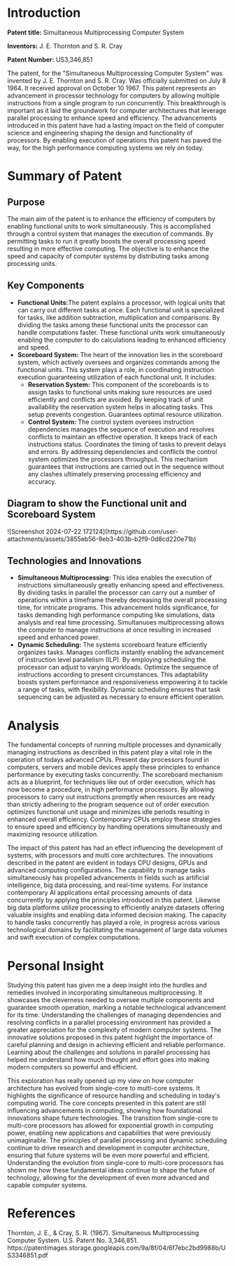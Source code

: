 <h1>Introduction</h1>
<p><strong>Patent title:</strong> Simultaneous Multiprocessing Computer System</p>
<p><strong>Inventors:</strong> J. E. Thornton and S. R. Cray</p>
<p><strong>Patent Number:</strong> US3,346,851</p>

<p>The patent, for the "Simultaneous Multiprocessing Computer System" was invented by J. E. Thornton and S. R. Cray. Was officially submitted on July 8 1964. It received approval on October 10 1967. This patent represents an advancement in processor technology for computers by allowing multiple instructions from a single program to run concurrently. This breakthrough is important as it laid the groundwork for computer architectures that leverage parallel processing to enhance speed and efficiency. The advancements introduced in this patent have had a lasting impact on the field of computer science and engineering shaping the design and functionality of processors. By enabling execution of operations this patent has paved the way, for the high performance computing systems we rely on today.</p>

<h1>Summary of Patent</h1>
<h2>Purpose</h2>
<p>The main aim of the patent is to enhance the efficiency of computers by enabling functional units to work simultaneously. This is accomplished through a control system that manages the execution of commands. By permitting tasks to run it greatly boosts the overall processing speed resulting in more effective computing. The objective is to enhance the speed and capacity of computer systems by distributing tasks among processing units.</p>

<h2>Key Components</h2>
<ul>
  <li><strong>Functional Units:</strong>The patent explains a processor, with logical units that can carry out different tasks at once. Each functional unit is specialized for tasks, like addition subtraction, multiplication and comparisons. By dividing the tasks among these functional units the processor can handle computations faster. These functional units work simultaneously enabling the computer to do calculations leading to enhanced efficiency and speed.</li>
  <li><strong>Scoreboard System:</strong> The heart of the innovation lies in the scoreboard system, which actively oversees and organizes commands among the functional units. This system plays a role, in coordinating instruction execution guaranteeing utilization of each functional unit. It includes:
    <ul>
      <li><strong>Reservation System:</strong> This component of the scoreboards is to assign tasks to functional units making sure resources are used efficiently and conflicts are avoided. By keeping track of unit availability the reservation system helps in allocating tasks. This setup prevents congestion. Guarantees optimal resource utilization.</li>
      <li><strong>Control System:</strong> The control system oversees instruction dependencies manages the sequence of execution and resolves conflicts to maintain an effective operation. It keeps track of each instructions status. Coordinates the timing of tasks to prevent delays and errors. By addressing dependencies and conflicts the control system optimizes the processors throughput. This mechanism guarantees that instructions are carried out in the sequence without any clashes ultimately preserving processing efficiency and accuracy.</li>
    </ul>
  </li>
</ul>

<h2>Diagram to show the Functional unit and Scoreboard System</h2>
![Screenshot 2024-07-22 172124](https://github.com/user-attachments/assets/3855eb56-9eb3-403b-b2f9-0d8cd220e71b)
<h2>Technologies and Innovations</h2>
<ul>
  <li><strong>Simultaneous Multiprocessing:</strong> This idea enables the execution of instructions simultaneously greatly enhancing speed and effectiveness. By dividing tasks in parallel the processor can carry out a number of operations within a timeframe thereby decreasing the overall processing time, for intricate programs. This advancement holds significance, for tasks demanding high performance computing like simulations, data analysis and real time processing. Simultanuoes multiprocessing allows the computer to manage instructions at once resulting in increased speed and enhanced power.</li>
  <li><strong>Dynamic Scheduling:</strong> The systems scoreboard feature efficiently organizes tasks. Manages conflicts instantly enabling the advancement of instruction level parallelism (ILP). By employing scheduling the processor can adjust to varying workloads. Optimize the sequence of instructions according to present circumstances. This adaptability boosts system performance and responsiveness empowering it to tackle a range of tasks, with flexibility. Dynamic scheduling ensures that task sequencing can be adjusted as necessary to ensure efficient operation.</li>
</ul>

<h1>Analysis</h1>
<p>The fundamental concepts of running multiple processes and dynamically managing instructions as described in this patent play a vital role in the operation of todays advanced CPUs. Present day processors found in computers, servers and mobile devices apply these principles to enhance performance by executing tasks concurrently. The scoreboard mechanism acts as a blueprint, for techniques like out of order execution, which has now become a procedure, in high performance processors. By allowing processors to carry out instructions promptly when resources are ready than strictly adhering to the program sequence out of order execution optimizes functional unit usage and minimizes idle periods resulting in enhanced overall efficiency. Contemporary CPUs employ these strategies to ensure speed and efficiency by handling operations simultaneously and maximizing resource utilization.</p>

<p>The impact of this patent has had an effect influencing the development of systems, with processors and multi core architectures. The innovations described in the patent are evident in todays CPU designs, GPUs and advanced computing configurations. The capability to manage tasks simultaneously has propelled advancements in fields such as artificial intelligence, big data processing, and real-time systems. For instance contemporary AI applications entail processing amounts of data concurrently by applying the principles introduced in this patent. Likewise big data platforms utilize processing to efficiently analyze datasets offering valuable insights and enabling data informed decision making. The capacity to handle tasks concurrently has played a role, in progress across various technological domains by facilitating the management of large data volumes and swift execution of complex computations.</p>

<h1>Personal Insight</h1>
<p>Studying this patent has given me a deep insight into the hurdles and remedies involved in incorporating simultaneous multiprocessing. It showcases the cleverness needed to oversee multiple components and guarantee smooth operation, marking a notable technological advancement for its time. Understanding the challenges of managing dependencies and resolving conflicts in a parallel processing environment has provided a greater appreciation for the complexity of modern computer systems. The innovative solutions proposed in this patent highlight the importance of careful planning and design in achieving efficient and reliable performance. Learning about the challenges and solutions in parallel processing has helped me understand how much thought and effort goes into making modern computers so powerful and efficient.</p>

<p>This exploration has really opened up my view on how computer architecture has evolved from single-core to multi-core systems. It highlights the significance of resource handling and scheduling in today's computing world. The core concepts presented in this patent are still influencing advancements in computing, showing how foundational innovations shape future technologies. The transition from single-core to multi-core processors has allowed for exponential growth in computing power, enabling new applications and capabilities that were previously unimaginable. The principles of parallel processing and dynamic scheduling continue to drive research and development in computer architecture, ensuring that future systems will be even more powerful and efficient. Understanding the evolution from single-core to multi-core processors has shown me how these fundamental ideas continue to shape the future of technology, allowing for the development of even more advanced and capable computer systems.</p>

<h1>References</h1>
<p>Thornton, J. E., & Cray, S. R. (1967). Simultaneous Multiprocessing Computer System. U.S. Patent No. 3,346,851. https://patentimages.storage.googleapis.com/9a/8f/04/6f7ebc2bd9988b/US3346851.pdf</p>
